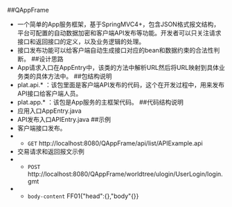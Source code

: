 ##QAppFrame
* 一个简单的App服务框架，基于SpringMVC4+，包含JSON格式报文结构，平台可配置的自动数据加密和客户端API发布等功能。开发者可以只关注请求接口和返回接口的定义，以及业务逻辑的处理。
* 接口发布功能可以给客户端自动生成接口对应的bean和数据约束的合法性判断。
##设计思路
 * App请求入口在AppEntry中，该类的方法中解析URL然后将URL映射到具体业务类的具体方法中。
##包结构说明
 * plat.api.* ：该包里面是客户端API发布的代码，这个在开发过程中，用来发布API接口给客户端人员。
 * plat.app.* ：该包是App服务的主框架代码。
##代码结构说明
* 应用入口AppEntry.java
* API发布入口APIEntry.java
##示例
* 客户端接口发布。
* * `GET` http://localhost:8080/QAppFrame/api/list/APIExample.api
* 交易请求和返回报文示例
* * `POST` http://localhost:8080/QAppFrame/worldtree/ulogin/UserLogin/login.gmt
* * `body-content` FF01{"head":{},"body"{}}
  
  
